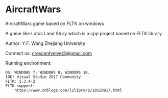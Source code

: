 # AircraftWars
AircraftWars game based on FLTK on windows

A game like Lotus Land Story which is a cpp project based on FLTK library.

Author: Y.F. Wang
Zhejiang University

Connect us: crescentvelvet3@gmail.com

Running environment:

    OS: WINDOWS 7; WINDOWS 8; WINDOWS 10.
    IDE: Visual Studio 2017 Community
    FLTK: 1.3.4-2
    FLTK support:
        https://www.cnblogs.com/lulipro/p/10120917.html